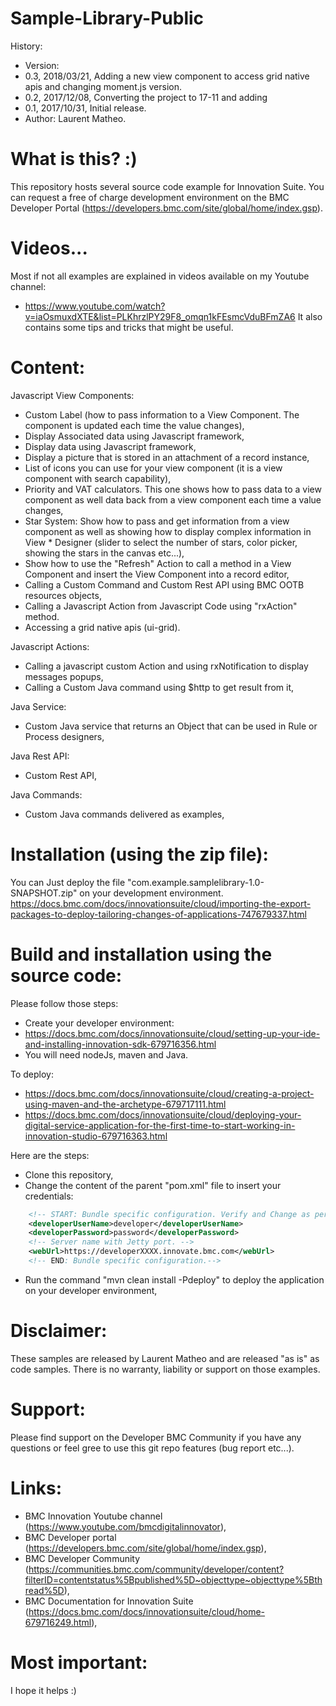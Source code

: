 # Sample-Library-Public
History:
* Version:
* 0.3, 2018/03/21, Adding a new view component to access grid native apis and changing moment.js version.
* 0.2, 2017/12/08, Converting the project to 17-11 and adding
* 0.1, 2017/10/31, Initial release.
* Author: Laurent Matheo.


# What is this? :)
This repository hosts several source code example for Innovation Suite.
You can request a free of charge development environment on the BMC Developer Portal (https://developers.bmc.com/site/global/home/index.gsp).


# Videos...
Most if not all examples are explained in videos available on my Youtube channel:
* https://www.youtube.com/watch?v=iaOsmuxdXTE&list=PLKhrzlPY29F8_omqn1kFEsmcVduBFmZA6
It also contains some tips and tricks that might be useful.


# Content:
Javascript View Components:
* Custom Label (how to pass information to a View Component. The component is updated each time the value changes),
* Display Associated data using Javascript framework,
* Display data using Javascript framework,
* Display a picture that is stored in an attachment of a record instance,
* List of icons you can use for your view component (it is a view component with search capability),
* Priority and VAT calculators. This one shows how to pass data to a view component as well data back from a view component each time a value changes,
* Star System: Show how to pass and get information from a view component as well as showing how to display complex information in View * Designer (slider to select the number of stars, color picker, showing the stars in the canvas etc...),
* Show how to use the "Refresh" Action to call a method in a View Component and insert the View Component into a record editor,
* Calling a Custom Command and Custom Rest API using BMC OOTB resources objects,
* Calling a Javascript Action from Javascript Code using "rxAction" method.
* Accessing a grid native apis (ui-grid).


Javascript Actions:
* Calling a javascript custom Action and using rxNotification to display messages popups,
* Calling a Custom Java command using $http to get result from it,


Java Service:
* Custom Java service that returns an Object that can be used in Rule or Process designers,


Java Rest API:
* Custom Rest API,


Java Commands:
* Custom Java commands delivered as examples,


# Installation (using the zip file):
You can Just deploy the file "com.example.samplelibrary-1.0-SNAPSHOT.zip" on your development environment.
https://docs.bmc.com/docs/innovationsuite/cloud/importing-the-export-packages-to-deploy-tailoring-changes-of-applications-747679337.html


# Build and installation using the source code:
Please follow those steps:
* Create your developer environment:
* https://docs.bmc.com/docs/innovationsuite/cloud/setting-up-your-ide-and-installing-innovation-sdk-679716356.html
* You will need nodeJs, maven and Java.

To deploy:
* https://docs.bmc.com/docs/innovationsuite/cloud/creating-a-project-using-maven-and-the-archetype-679717111.html
* https://docs.bmc.com/docs/innovationsuite/cloud/deploying-your-digital-service-application-for-the-first-time-to-start-working-in-innovation-studio-679716363.html

Here are the steps:
* Clone this repository,
* Change the content of the parent "pom.xml" file to insert your credentials:
```xml
    <!-- START: Bundle specific configuration. Verify and Change as per environment -->
    <developerUserName>developer</developerUserName>
    <developerPassword>password</developerPassword>
    <!-- Server name with Jetty port. -->
    <webUrl>https://developerXXXX.innovate.bmc.com</webUrl>
    <!-- END: Bundle specific configuration.-->
```
* Run the command "mvn clean install -Pdeploy" to deploy the application on your developer environment,


# Disclaimer:
These samples are released by Laurent Matheo and are released "as is" as code samples. There is no warranty, liability or support on those examples.


# Support:
Please find support on the Developer BMC Community if you have any questions or feel gree to use this git repo features (bug report etc...).


# Links:
* BMC Innovation Youtube channel (https://www.youtube.com/bmcdigitalinnovator),
* BMC Developer portal (https://developers.bmc.com/site/global/home/index.gsp),
* BMC Developer Community (https://communities.bmc.com/community/developer/content?filterID=contentstatus%5Bpublished%5D~objecttype~objecttype%5Bthread%5D),
* BMC Documentation for Innovation Suite (https://docs.bmc.com/docs/innovationsuite/cloud/home-679716249.html),


# Most important:
I hope it helps :)
